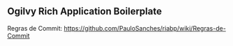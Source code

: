 Ogilvy Rich Application Boilerplate
--
Regras de Commit: https://github.com/PauloSanches/riabp/wiki/Regras-de-Commit